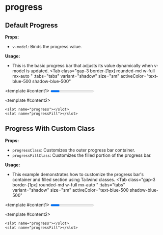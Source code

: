 # progress
<script setup lang="ts">
import { ref } from 'vue';
const tabs = [
  { label: 'UI', value: 1, content: '' },
  { label: 'Slots', value: 2, content: ''},
  { label: 'Props', value: 3, content: ''},
];
const progressValue = ref(10);
const progressValue2 = ref(60);
</script>


## Default Progress

**Props:**
- `v-model`: Binds the progress value.

**Usage:**
- This is the basic progress bar that adjusts its value dynamically when v-model is updated.
<Tab 
   class="gap-3 border-[1px] rounded-md w-full mx-auto "
    :tabs="tabs" 
    variant="shadow"
    size="sm"
    activeColor="text-blue-500 shadow-blue-500"
  >
<template #content1>
<Progress v-model="progressValue"/>

</template>

<template #content2>

```vue
<slot name="progress"></slot>
<slot name="progressFill"></slot>
```

</template>
<template #content3>

```vue
<Progress v-model="progressValue"/>
```

</template>
</Tab>


## Progress With Custom Class

**Props:**
- `progressClass`: Customizes the outer progress bar container.
- `progressFillClass`: Customizes the filled portion of the progress bar.

**Usage:**
- This example demonstrates how to customize the progress bar's container and filled section using Tailwind classes.
<Tab 
   class="gap-3 border-[1px] rounded-md w-full mx-auto "
    :tabs="tabs" 
    variant="shadow"
    size="sm"
    activeColor="text-blue-500 shadow-blue-500"
  >
<template  #content1>
<Progress v-model="progressValue2" progressClass="ml-40 w-80 bg-emerald-100" progressFillClass="bg-emerald-600"/>

</template>

<template #content2>

```vue
<slot name="progress"></slot>
<slot name="progressFill"></slot>
```

</template>
<template #content3>

```vue
<Progress v-model="progressValue"
progressClass="ml-40 w-80 bg-emerald-100" 
progressFillClass="bg-emerald-600"/>
```

</template>
</Tab>